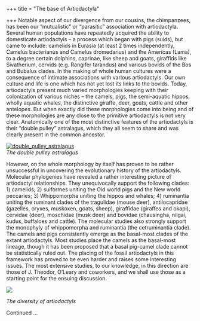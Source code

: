 +++
title = "The base of Artiodactyla"

+++
Notable aspect of our divergence from our cousins, the chimpanzees, has
been our “mutualistic” or “parasitic” association with artiodactyla.
Several human populations have repeatedly acquired the ability to
domesticate artiodactyls – a process which began with pigs (suids), but
came to include: camelids in Eurasia (at least 2 times independently,
Camelus bacterianus and Camelus dromedarius) and the Americas (Lama), to
a degree certain dolphins, caprinae, like sheep and goats, giraffids
like Sivatherium, cervids (e.g. Rangifer tarandus) and various bovids of
the Bos and Bubalus clades. In the making of whole human cultures were a
consequence of intimate associations with various artiodactyls. Our own
culture and life is one which has not yet lost its links to the bovids.
Today, artiodactyls present much varied morphologies keeping with their
colonization of various niches – the camels, pigs, the semi-aquatic
hippos, wholly aquatic whales, the distinctive giraffe, deer, goats,
cattle and other antelopes. But when exactly did these morphologies come
into being and of these morphologies are any close to the primitive
artiodactyls is not very clear. Anatomically one of the most distinctive
features of the artiodactyls is their “double pulley” astralagus, which
they all seem to share and was clearly present in the common ancestor.

[![](https://manasataramgini.files.wordpress.com/2012/07/double_pulley_astralagus.jpg?w=640
"double_pulley_astralagus")](https://manasataramgini.files.wordpress.com/2012/07/double_pulley_astralagus.jpg)  
*The double pulley astralagus*

However, on the whole morphology by itself has proven to be rather
unsuccessful in uncovering the evolutionary history of the artiodactyls.
Molecular phylogenies have revealed a rather interesting picture of
artiodactyl relationships. They unequivocally support the following
clades: 1) camelids; 2) suiformes uniting the Old world pigs and the New
world peccaries; 3) Whippomorpha uniting the hippos and whales; 4)
ruminantia uniting the ruminant clades of the tragulidae (mouse deer),
antilocapridae (gazelles, oryxes, muskoxen, goats, sheep), giraffidae
(giraffes and okapi), cervidae (deer), moschidae (musk deer) and bovidae
(chausingha, nilgai, kudus, buffaloes and cattle). The molecular studies
also strongly support the monophyly of whippomorpha and ruminantia (the
cetruminantia clade). The camels and pigs consistently emerge as the
basal-most clades of the extant artiodactyls. Most studies place the
camels as the basal-most lineage, though it has been proposed that a
basal pig-camel clade cannot be statistically ruled out. The placing of
the fossil artiodactyls in this framework has proved to be even harder
and raises some interesting issues. The most extensive studies, to our
knowledge, in this direction are those of J. Theodor, O’Leary and
coworkers, and we shall use those as a starting point for the ensuing
discussion.

[![](https://lh4.googleusercontent.com/-EE1B8l5hv64/UBjQY_pMbFI/AAAAAAAACaw/KIsABXD1i2s/s400/artiodactyla.jpg)](https://picasaweb.google.com/lh/photo/K46ZMMJeLWeZwTswDKPcJNMTjNZETYmyPJy0liipFm0?feat=embedwebsite)

*The diversity of artiodactyls*

Continued …
